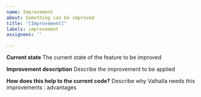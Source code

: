```yaml
---
name: Improvement
about: Something can be improved
title: "[Improvement]"
labels: improvement
assignees: ''

---
```


**Current state**
The current state of the feature to be improved

**Improvement description**
Describe the improvement to be applied

**How does this help to the current code?** 
Describe why Valhalla needs this improvements : advantages
